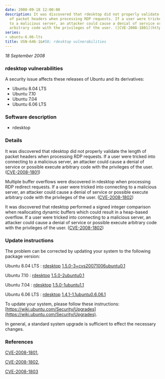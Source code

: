 ```yaml
---
date: 2008-09-18 12:00:00
description: It was discovered that rdesktop did not properly validate the length
  of packet headers when processing RDP requests. If a user were tricked into connecting
  to a malicious server, an attacker could cause a denial of service or possible execute
  arbitrary code with the privileges of the user. ([CVE-2008-1801](http://people.ubuntu.com/~ubuntu-security/cve/CVE-2008-1801))
series:
- ubuntu-6.06-lts
title: USN-646-1&#58; rdesktop vulnerabilities
---
```


*18 September 2008*

### rdesktop vulnerabilities

A security issue affects these releases of Ubuntu and its derivatives:

* Ubuntu 8.04 LTS
* Ubuntu 7.10
* Ubuntu 7.04
* Ubuntu 6.06 LTS

### Software description

* rdesktop 

### Details

It was discovered that rdesktop did not properly validate the length of packet headers when processing RDP requests. If a user were tricked into connecting to a malicious server, an attacker could cause a denial of service or possible execute arbitrary code with the privileges of the user. ([CVE-2008-1801](http://people.ubuntu.com/~ubuntu-security/cve/CVE-2008-1801))

Multiple buffer overflows were discovered in rdesktop when processing RDP redirect requests. If a user were tricked into connecting to a malicious server, an attacker could cause a denial of service or possible execute arbitrary code with the privileges of the user. ([CVE-2008-1802](http://people.ubuntu.com/~ubuntu-security/cve/CVE-2008-1802))

It was discovered that rdesktop performed a signed integer comparison when reallocating dynamic buffers which could result in a heap-based overflow. If a user were tricked into connecting to a malicious server, an attacker could cause a denial of service or possible execute arbitrary code with the privileges of the user. ([CVE-2008-1802](http://people.ubuntu.com/~ubuntu-security/cve/CVE-2008-1802)) 

### Update instructions

The problem can be corrected by updating your system to the following package version:

Ubuntu 8.04 LTS
 : [rdesktop](https://launchpad.net/ubuntu/+source/rdesktop) <span> [1.5.0-3+cvs20071006ubuntu0.1](https://launchpad.net/ubuntu/+source/rdesktop/1.5.0-3+cvs20071006ubuntu0.1) </span> 

Ubuntu 7.10
 : [rdesktop](https://launchpad.net/ubuntu/+source/rdesktop) <span> [1.5.0-2ubuntu0.1](https://launchpad.net/ubuntu/+source/rdesktop/1.5.0-2ubuntu0.1) </span> 

Ubuntu 7.04
 : [rdesktop](https://launchpad.net/ubuntu/+source/rdesktop) <span> [1.5.0-1ubuntu1.1](https://launchpad.net/ubuntu/+source/rdesktop/1.5.0-1ubuntu1.1) </span> 

Ubuntu 6.06 LTS
 : [rdesktop](https://launchpad.net/ubuntu/+source/rdesktop) <span> [1.4.1-1.1ubuntu0.6.06.1](https://launchpad.net/ubuntu/+source/rdesktop/1.4.1-1.1ubuntu0.6.06.1) </span> 

To update your system, please follow these instructions: [https://wiki.ubuntu.com/Security/Upgrades](https://wiki.ubuntu.com/Security/Upgrades).

In general, a standard system upgrade is sufficient to effect the necessary changes. 

### References

 
 [CVE-2008-1801](http://people.ubuntu.com/~ubuntu-security/cve/CVE-2008-1801), 

 [CVE-2008-1802](http://people.ubuntu.com/~ubuntu-security/cve/CVE-2008-1802), 

 [CVE-2008-1803](http://people.ubuntu.com/~ubuntu-security/cve/CVE-2008-1803)
